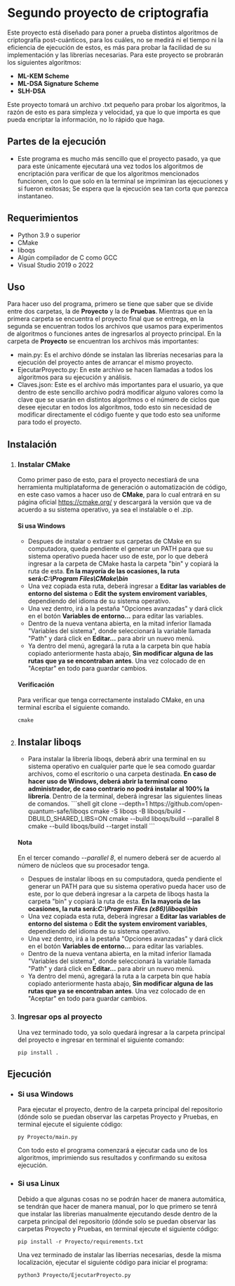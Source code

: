 # Segundo proyecto de criptografia

Este proyecto está diseñado para poner a prueba distintos algoritmos de criptografía post-cuánticos, para los cuáles, no se medirá ni el tiempo ni la eficiencia de ejecución de estos, es más para probar la facilidad de su implementación y las librerías necesarias. Para este proyecto se probrarán los siguientes algoritmos:
<ul>
  <li><b>ML-KEM Scheme</b></li>
  <li><b>ML-DSA Signature Scheme</b></li>
  <li><b>SLH-DSA</b></li>
</ul>

Este proyecto tomará un archivo .txt pequeño para probar los algoritmos, la razón de esto es para simpleza y velocidad, ya que lo que importa es que pueda encriptar la información, no lo rápido que haga.

## Partes de la ejecución
<ul>
  <li>
    Este programa es mucho más sencillo que el proyecto pasado, ya que para este únicamente ejecutará una vez todos los algoritmos de encriptación para verificar de que los algoritmos mencionados funcionen, con lo que solo en la terminal se imprimiran las ejecuciones y si fueron exitosas; Se espera que la ejecución sea tan corta que parezca instantaneo.
   </li>
</ul>

## Requerimientos
<ul>
  <li>Python 3.9 o superior</li>
  <li>CMake</li>
  <li>liboqs</li>
  <li>Algún compilador de C como GCC</li>
  <li>Visual Studio 2019 o 2022</li>
</ul>

## Uso
Para hacer uso del programa, primero se tiene que saber que se divide entre dos carpetas, la de <b>Proyecto</b> y la de <b>Pruebas</b>. Mientras que en la primera carpeta se encuentra el proyecto final que se entrega, en la segunda se encuentran todos los archivos que usamos para experimentos de algoritmos o funciones antes de ingresarlos al proyecto principal.
En la carpeta de <b>Proyecto</b> se encuentran los archivos más importantes:
<ul>
  <li>main.py: Es el archivo dónde se instalan las librerías necesarias para la ejecución del proyecto antes de arrancar el mismo proyecto.</li>
  <li>
    EjecutarProyecto.py: En este archivo se hacen llamadas a todos los algoritmos para su ejecución y análisis.
  </li>
  <li>
    Claves.json: Este es el archivo más importantes para el usuario, ya que dentro de este sencillo archivo podrá modificar alguno valores como la clave que se usarán en distintos algorítmos o el número de ciclos que desee ejecutar en todos los algorítmos, todo esto sin necesidad de modificar directamente el código fuente y que todo esto sea uniforme para todo el proyecto.
  </li>
</ul>

## Instalación
<ol>
  <li>

### Instalar CMake
Como primer paso de esto, para el proyecto necestiará de una herramienta multiplataforma de generación o automatización de código, en este caso vamos a hacer uso de <b>CMake</b>, para lo cual entrará en su página oficial <a>https://cmake.org/</a> y descargará la versión que va de acuerdo a su sistema operativo, ya sea el instalable o el .zip.

#### Si usa Windows
<ul>
  <li>
    Despues de instalar o extraer sus carpetas de CMake en su computadora, queda pendiente el generar un PATH para que su sistema operativo pueda hacer uso de este, por lo que deberá ingresar a la carpeta de CMake hasta la carpeta "bin" y copiará la ruta de esta. <b>En la mayoría de las ocasiones, la ruta será:<i>C:\Program Files\CMake\bin</i></b>
  </li>
  <li>
    Una vez copiada esta ruta, deberá ingresar a <b>Editar las variables de entorno del sistema</b> o <b>Edit the system enviroment variables</b>, dependiendo del idioma de su sistema operativo.
  </li>
  <li>
    Una vez dentro, irá a la pestaña "Opciones avanzadas" y dará click en el botón <b>Variables de entorno...</b> para editar las variables.
  </li>
  <li>
    Dentro de la nueva ventana abierta, en la mitad inferior llamada "Variables del sistema", donde seleccionará la variable llamada "Path" y dará click en <b>Editar...</b> para abrir un nuevo menú.
  </li>
  <li>
    Ya dentro del menú, agregará la ruta a la carpeta bin que había copiado anteriormente hasta abajo, <b>Sin modificar alguna de las rutas que ya se encontraban antes</b>. Una vez colocado de en "Aceptar" en todo para guardar cambios.
  </li>
</ul>

#### Verificación
Para verificar que tenga correctamente instalado CMake, en una terminal escriba el siguiente comando.
```shell
cmake
```
  </li>
  <li>
    
## Instalar liboqs
<ul>
  <li>
    Para instalar la librería liboqs, deberá abrir una terminal en su sistema operativo en cualquier parte que le sea comodo guardar archivos, como el escritorio o una carpeta destinada. <b>En caso de hacer uso de Windows, deberá abrir la terminal como administrador, de caso contrario no podrá instalar al 100% la librería</b>. Dentro de la terminal, deberá ingresar las siguientes líneas de comandos.
```shell
git clone --depth=1 https://github.com/open-quantum-safe/liboqs
cmake -S liboqs -B liboqs/build -DBUILD_SHARED_LIBS=ON
cmake --build liboqs/build --parallel 8
cmake --build liboqs/build --target install
```
  </li>
</ul>

#### Nota
En el tercer comando <i>--parallel 8</i>, el numero deberá ser de acuerdo al número de núcleos que su procesador tenga.

<ul>
  <li>
    Despues de instalar liboqs en su computadora, queda pendiente el generar un PATH para que su sistema operativo pueda hacer uso de este, por lo que deberá ingresar a la carpeta de liboqs hasta la carpeta "bin" y copiará la ruta de esta. <b>En la mayoría de las ocasiones, la ruta será:<i>C:\Program Files (x86)\liboqs\bin</i></b>
  </li>
  <li>
    Una vez copiada esta ruta, deberá ingresar a <b>Editar las variables de entorno del sistema</b> o <b>Edit the system enviroment variables</b>, dependiendo del idioma de su sistema operativo.
  </li>
  <li>
    Una vez dentro, irá a la pestaña "Opciones avanzadas" y dará click en el botón <b>Variables de entorno...</b> para editar las variables.
  </li>
  <li>
    Dentro de la nueva ventana abierta, en la mitad inferior llamada "Variables del sistema", donde seleccionará la variable llamada "Path" y dará click en <b>Editar...</b> para abrir un nuevo menú.
  </li>
  <li>
    Ya dentro del menú, agregará la ruta a la carpeta bin que había copiado anteriormente hasta abajo, <b>Sin modificar alguna de las rutas que ya se encontraban antes</b>. Una vez colocado de en "Aceptar" en todo para guardar cambios.
  </li>
</ul>
  </li>
  <li>
    
### Ingresar ops al proyecto
Una vez terminado todo, ya solo quedará ingresar a la carpeta principal del proyecto e ingresar en terminal el siguiente comando:
```shell
pip install .
```
  </li>
</ol>

 ## Ejecución
  <ul>
    <li>
      
### Si usa Windows
Para ejecutar el proyecto, dentro de la carpeta principal del repositorio (dónde solo se puedan observar las carpetas Proyecto y Pruebas, en terminal ejecute el siguiente código:
```shell
py Proyecto/main.py
```
Con todo esto el programa comenzará a ejecutar cada uno de los algoritmos, imprimiendo sus resultados y confirmando su exitosa ejecución.
    </li>
    <li>
### Si usa Linux
Debido a que algunas cosas no se podrán hacer de manera automática, se tendrán que hacer de manera manual, por lo que primero se tenrá que instalar las librerias manualmente ejecutando desde dentro de la carpeta principal del repositorio (dónde solo se puedan observar las carpetas Proyecto y Pruebas, en terminal ejecute el siguiente código:
```shell
pip install -r Proyecto/requirements.txt
```
Una vez terminado de instalar las liberrias necesarias, desde la misma localización, ejecutar el siguiente código para iniciar el programa:
```shell
python3 Proyecto/EjecutarProyecto.py
```
  </li>
  </ul>

